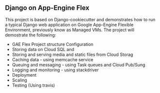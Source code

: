 ## Django on App-Engine Flex

This project is based on Django-cookiecutter and demonstrates how to run a typical Django web application on Google App-Engine Flexible Environment, previously know as Managed VMs. The project will demostrate the following:
- GAE Flex Project structure Configuration
- Storing data on Cloud SQL and
- Storing and serving media and static files from Cloud Storag
- Caching data - using memcache service
- Queuing and messaging - using Task queues and Cloud Pub/Sung
- Logging and monitoring - using stackdriver
- Deployment
- Scaling
- Testing (Using travis)
